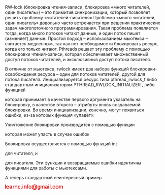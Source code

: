 RW-lock (блокировка чтения-записи, блокировка «много читателей, один писатель») – это примитив синхронизации, который позволяет решить проблему «читателей-писателя»
Проблема «много читателей, один писатель» довольно часто встречается при решении практических задач многопоточного программирования. Такая проблема появляется тогда, когда много потоков читают данные, и один поток пишет (изменяет) данные. Простой подход – использованием мьютекса – считается медленным, так как нет необходимости блокировать ресурс, когда его только читают.
Pthreads решает эту проблему  с помощью блокировки чтения-записи, которая обеспечивает множественный доступ потоков читателей, и эксклюзивный доступ потока писателя.

В отличие от мьютекса, rwlock имеет два набора  функций блокировки-освобождения ресурса – один для потоков читателей, другой для потока писателя. Инициализируется ресурс типа pthread_rwlock_t либо стандартным инициализатором  PTHREAD_RWLOCK_INITIALIZER
, либо функцией



которая принимает в качестве первого аргумента указатель на блокировку, в качестве второго – атрибуты вновь создаваемой блокировки. Во время инициализации, конечно, могут появиться ошибки, из-за которых функция «упадёт»:



Уничтожение блокировки производится с помощью функции

которая может упасть в случае ошибок

Блокировка осуществляется с помощью функций int

для читателя, и

для писателя. Эти функции и возвращаемые ошибки идентичны функциями для работы с мьютексами.

А теперь стандартный неинтересный пример

![mail.png](../images/mail.png)

